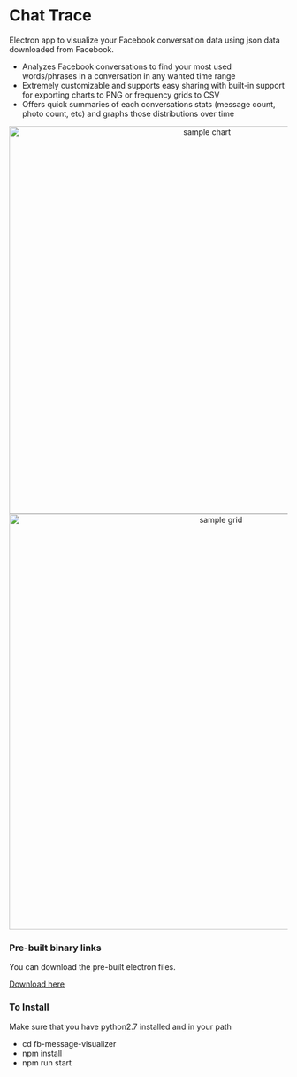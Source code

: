 # Chat Trace 
Electron app to visualize your Facebook conversation data using json data downloaded from Facebook. 
* Analyzes Facebook conversations to find your most used words/phrases in a conversation in any wanted time range
* Extremely customizable and supports easy sharing with built-in support for exporting charts to PNG or frequency grids to CSV 
* Offers quick summaries of each conversations stats (message count, photo count, etc) and graphs those distributions over time

<p align = "center">
  <img width="700" alt="sample chart" src="https://drive.google.com/uc?export=view&id=1Kq4JasaUUUNLvEuIJXEHOzrQz1zZ5I15">
  <img width="750" alt="sample grid" src="https://drive.google.com/uc?export=view&id=1SoTlQKO9Wi8oxvQzHTnM2u_J1-s6PdSP">
</p>


### Pre-built binary links
You can download the pre-built electron files.
<p>
  <a href = https://drive.google.com/drive/u/2/folders/1ypjr27aGRpU-tw6inGdcn9uNb-1RAvN7>Download here</a>
</p>
 
 ### To Install
Make sure that you have python2.7 installed and in your path

* cd fb-message-visualizer
* npm install
* npm run start
